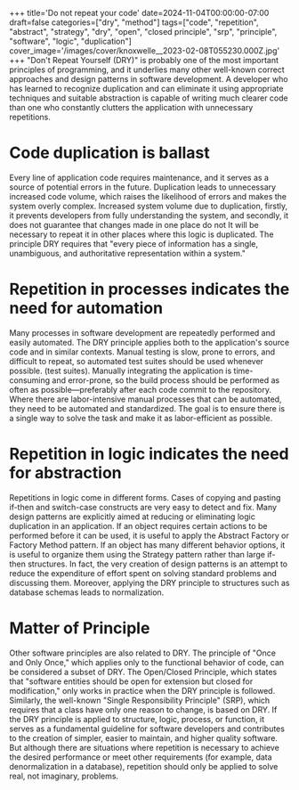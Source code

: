 +++
title='Do not repeat your code'
date=2024-11-04T00:00:00-07:00
draft=false
categories=["dry", "method"]
tags=["code", "repetition", "abstract", "strategy", "dry", "open", "closed principle", "srp", "principle", "software", "logic", "duplication"]
cover_image='/images/cover/knoxwelle__2023-02-08T055230.000Z.jpg'
+++
"Don't Repeat Yourself (DRY)" is probably one of the most important principles of programming, and it underlies many other well-known correct approaches and design patterns in software development. A developer who has learned to recognize duplication and can eliminate it using appropriate techniques and suitable abstraction is capable of writing much clearer code than one who constantly clutters the application with unnecessary repetitions.

# Code duplication is ballast

Every line of application code requires maintenance, and it serves as a source of potential errors in the future. Duplication leads to unnecessary
increased code volume, which raises the likelihood of errors and makes the system overly complex. Increased system volume due to duplication,
firstly, it prevents developers from fully understanding the system, and secondly, it does not guarantee that changes made in one place do not
It will be necessary to repeat it in other places where this logic is duplicated. The principle
DRY requires that "every piece of information has a single, unambiguous, and authoritative representation within a system."

# Repetition in processes indicates the need for automation

Many processes in software development are repeatedly performed and easily automated. The DRY principle applies both to the application's source code and in similar contexts. Manual testing is slow, prone to errors, and difficult to repeat, so automated test suites should be used whenever possible. (test suites). Manually integrating the application is time-consuming and error-prone, so the build process should be performed as often as possible—preferably after each code commit to the repository. Where there are labor-intensive manual processes that can be automated, they need to be automated and standardized. The goal is to ensure there is a single way to solve the task and make it as labor-efficient as possible.

# Repetition in logic indicates the need for abstraction

Repetitions in logic come in different forms. Cases of copying and pasting if-then and switch-case constructs are very easy to detect and fix. 
Many design patterns are explicitly aimed at reducing or eliminating logic duplication in an application. If an object requires certain actions to be performed before it can be used, it is useful to apply the Abstract Factory or Factory Method pattern. If an object has many different behavior options, it is useful to organize them using the Strategy pattern rather than large if-then structures. In fact, the very creation of design patterns is an attempt to reduce the expenditure of effort spent on solving standard problems and discussing them. Moreover, applying the DRY principle to structures such as database schemas leads to normalization.

# Matter of Principle

Other software principles are also related to DRY. The principle of "Once and Only Once," which applies only to the functional behavior of code, can be considered a subset of DRY. 
The Open/Closed Principle, which states that "software entities should be open for extension but closed for modification," only works in practice when the DRY principle is followed. Similarly, the well-known "Single Responsibility Principle" (SRP), which requires that a class have only one reason to change, is based on DRY.
If the DRY principle is applied to structure, logic, process, or function, it serves as a fundamental guideline for software developers and contributes to the creation of simpler, easier to maintain, and higher quality software. But although there are situations where repetition is necessary to achieve the desired performance or meet other requirements (for example, data denormalization in a database), repetition should only be applied to solve real, not imaginary, problems.